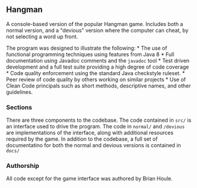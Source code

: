 ## Hangman

A console-based version of the popular Hangman game. Includes both a normal version, and a "devious" version where the computer can cheat, by not selecting a word up front.

The program was designed to illustrate the following:
	* The use of functional programming techniques using features from Java 8
	* Full documentation using Javadoc comments and the `javadoc` tool
	* Test driven development and a full test suite providing a high degree of code coverage
	* Code quality enforcement using the standard Java checkstyle ruleset.
	* Peer review of code quality by others working on similar projects
	* Use of Clean Code principals such as short methods, descriptive names, and other guidelines.
	
### Sections

There are three components to the codebase. The code contained in `src/` is an interface used to drive the program. The code in `normal/` and `/devious` are implementations of the interface, along with additional resources required by the game. In addition to the codebase, a full set of documentatino for both the normal and devious versions is contained in `docs/`

### Authorship

All code except for the game interface was authored by Brian Houle.